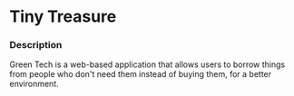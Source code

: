 # Tiny Treasure

### Description

Green Tech is a web-based application that allows users to borrow things from people who don't need them instead of buying them, for a better environment.
